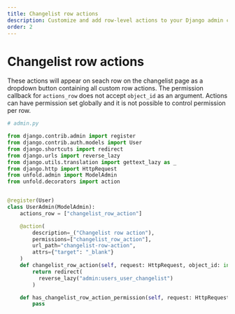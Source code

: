 ```yaml
---
title: Changelist row actions
description: Customize and add row-level actions to your Django admin changelist view with Unfold's powerful action system.
order: 2
---
```


# Changelist row actions

These actions will appear on seach row on the changelist page as a dropdown button containing all custom row actions. The permission callback for `actions_row` does not accept `object_id` as an argument. Actions can have permission set globally and it is not possible to control permission per row.

```python
# admin.py

from django.contrib.admin import register
from django.contrib.auth.models import User
from django.shortcuts import redirect
from django.urls import reverse_lazy
from django.utils.translation import gettext_lazy as _
from django.http import HttpRequest
from unfold.admin import ModelAdmin
from unfold.decorators import action


@register(User)
class UserAdmin(ModelAdmin):
    actions_row = ["changelist_row_action"]

    @action(
        description=_("Changelist row action"),
        permissions=["changelist_row_action"],
        url_path="changelist-row-action",
        attrs={"target": "_blank"}
    )
    def changelist_row_action(self, request: HttpRequest, object_id: int):
        return redirect(
          reverse_lazy("admin:users_user_changelist")
        )

    def has_changelist_row_action_permission(self, request: HttpRequest):
        pass
```
